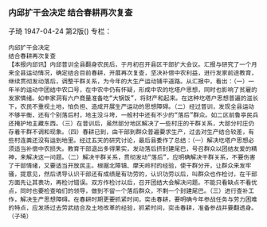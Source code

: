 ### 内邱扩干会决定  结合春耕再次复查
子琦
1947-04-24
第2版()
专栏：

    内邱扩干会决定
    结合春耕再次复查
    【本报内邱讯】内邱普训全县翻身农民后，于月初召开县区干部扩大会议。汇报与研究了一个月来全县运动情况，确定结合目前春耕，开展再次复查，坚决补偿中农利益，进行发家前途教育，继续贯彻发动落后，调整干群关系，为今年的大生产运动铺平道路。从汇报中，看出：（一）一年半的运动中团结中农口号，在中农中仍有怀疑，形成中农的圪塔户思想，同时也影响了贫雇的发家情绪。如申家洞有六户商量准备吃“大锅饭”，将财产和起来。在这种圪塔户思想普遍的滋长下，农民不重视土地，怕负担、造成开展生产运动的思想障碍。（二）经过普训，发现全县运动不够平衡，还有个别落后村，地主没斗垮，一般村中还有不少的“落后”群众。如二区前鲁亭民兵还掩护地主藏东西。（三）在普训后，虽然部分地区解决了一些村庄的干群关系，大部分村庄仍存着干群不调和现象。（四）春耕已到，由干部到群众普遍要求生产，过去对生产结合较差，有些村连粪还没有运到地里。经过五天的研究讨论，最后县委作了总结：（一）解决圪塔户思想必须适当补偿中农损失。教育干部退出多得果实，发动落后挤封建尾巴，号召群众以团结友爱的精神，来解决这一问题。（二）解决干群关系，贯彻发动“落后”，应明确解决干群关系，不要伤害了干部情绪，又要适当开放民主。根据北障镇、摩天岭村的经验，使干群分开，让群众来发牢骚，提意见，然后诱导认识干部还有成绩是有功劳的，认识功劳以后，叫群众也作检讨，在干部方面先让其表功，再检讨错误。双方作检讨以后，召开团结大会解决问题。不能只看缺点不看优点，同时也要检查咱们的领导，做到不留一个落后群众，不剩一个封建尾巴。（三）进行查补工作，解决生产思想障碍。在春耕时期更要抓紧时间，突击春耕，要明确今年参战任务与劳力困难的特点，应发扬过去劳武结合及土地改革的经验，抓紧时间，突击春耕，准备参战并要翻透身。（子琦）
